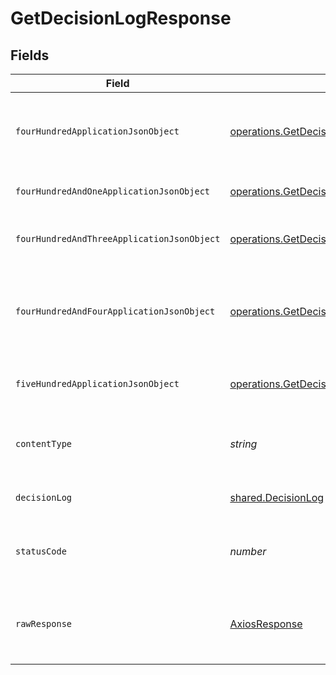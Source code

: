 # GetDecisionLogResponse


## Fields

| Field                                                                                                                                                       | Type                                                                                                                                                        | Required                                                                                                                                                    | Description                                                                                                                                                 |
| ----------------------------------------------------------------------------------------------------------------------------------------------------------- | ----------------------------------------------------------------------------------------------------------------------------------------------------------- | ----------------------------------------------------------------------------------------------------------------------------------------------------------- | ----------------------------------------------------------------------------------------------------------------------------------------------------------- |
| `fourHundredApplicationJsonObject`                                                                                                                          | [operations.GetDecisionLogResponseBody](../../../sdk/models/operations/getdecisionlogresponsebody.md)                                                       | :heavy_minus_sign:                                                                                                                                          | The request is malformed (e.g, a given path parameter is invalid)<br/>                                                                                      |
| `fourHundredAndOneApplicationJsonObject`                                                                                                                    | [operations.GetDecisionLogPolicyManagementResponseBody](../../../sdk/models/operations/getdecisionlogpolicymanagementresponsebody.md)                       | :heavy_minus_sign:                                                                                                                                          | The request is unauthorized<br/>                                                                                                                            |
| `fourHundredAndThreeApplicationJsonObject`                                                                                                                  | [operations.GetDecisionLogPolicyManagementResponseResponseBody](../../../sdk/models/operations/getdecisionlogpolicymanagementresponseresponsebody.md)       | :heavy_minus_sign:                                                                                                                                          | The user is forbidden from making this request<br/>                                                                                                         |
| `fourHundredAndFourApplicationJsonObject`                                                                                                                   | [operations.GetDecisionLogPolicyManagementResponse404ResponseBody](../../../sdk/models/operations/getdecisionlogpolicymanagementresponse404responsebody.md) | :heavy_minus_sign:                                                                                                                                          | There was no decision log found for given decision_id, and owner_id.<br/>                                                                                   |
| `fiveHundredApplicationJsonObject`                                                                                                                          | [operations.GetDecisionLogPolicyManagementResponse500ResponseBody](../../../sdk/models/operations/getdecisionlogpolicymanagementresponse500responsebody.md) | :heavy_minus_sign:                                                                                                                                          | Something unexpected happened on the server.                                                                                                                |
| `contentType`                                                                                                                                               | *string*                                                                                                                                                    | :heavy_check_mark:                                                                                                                                          | HTTP response content type for this operation                                                                                                               |
| `decisionLog`                                                                                                                                               | [shared.DecisionLog](../../../sdk/models/shared/decisionlog.md)                                                                                             | :heavy_minus_sign:                                                                                                                                          | Decision log successfully retrieved.                                                                                                                        |
| `statusCode`                                                                                                                                                | *number*                                                                                                                                                    | :heavy_check_mark:                                                                                                                                          | HTTP response status code for this operation                                                                                                                |
| `rawResponse`                                                                                                                                               | [AxiosResponse](https://axios-http.com/docs/res_schema)                                                                                                     | :heavy_minus_sign:                                                                                                                                          | Raw HTTP response; suitable for custom response parsing                                                                                                     |